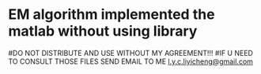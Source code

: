 # EM algorithm implemented the matlab without using library
#DO NOT DISTRIBUTE AND USE WITHOUT MY AGREEMENT!!!
#IF U NEED TO CONSULT THOSE FILES SEND EMAIL TO ME
l.y.c.liyicheng@gmail.com
